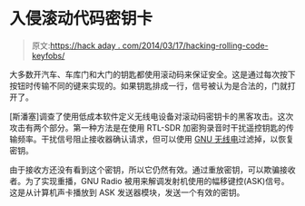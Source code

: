 # 入侵滚动代码密钥卡

> 原文:[https://hack aday . com/2014/03/17/hacking-rolling-code-keyfobs/](https://hackaday.com/2014/03/17/hacking-rolling-code-keyfobs/)

大多数开汽车、车库门和大门的钥匙都使用滚动码来保证安全。这是通过每次按下按钮时传输不同的键来实现的。如果钥匙排成一行，信号被认为是合法的，门就打开了。

[斯潘塞]调查了使用低成本软件定义无线电设备对滚动码密钥卡的黑客攻击。这次攻击有两个部分。第一种方法是在使用 RTL-SDR 加密狗录音时干扰遥控钥匙的传输频率。干扰信号阻止接收器确认请求，但可以使用 [GNU 无线电](http://gnuradio.org/)过滤掉，以恢复密钥。

由于接收方还没有看到这个密钥，所以它仍然有效。通过重放密钥，可以欺骗接收者。为了实现重播，GNU Radio 被用来解调发射机使用的幅移键控(ASK)信号。这是从计算机声卡播放到 ASK 发送器模块，发送一个有效的密钥。
